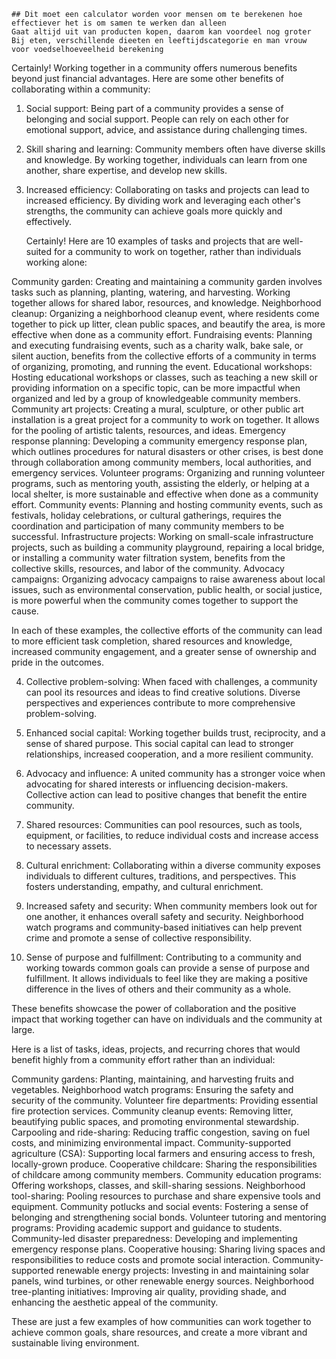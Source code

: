 
    ## Dit moet een calculator worden voor mensen om te berekenen hoe effectiever het is om samen te werken dan alleen
    Gaat altijd uit van producten kopen, daarom kan voordeel nog groter
    Bij eten, verschillende dieeten en leeftijdscategorie en man vrouw voor voedselhoeveelheid berekening



Certainly! Working together in a community offers numerous benefits beyond just financial advantages. Here are some other benefits of collaborating within a community:

1. Social support: Being part of a community provides a sense of belonging and social support. People can rely on each other for emotional support, advice, and assistance during challenging times.

2. Skill sharing and learning: Community members often have diverse skills and knowledge. By working together, individuals can learn from one another, share expertise, and develop new skills.

3. Increased efficiency: Collaborating on tasks and projects can lead to increased efficiency. By dividing work and leveraging each other's strengths, the community can achieve goals more quickly and effectively.

    Certainly! Here are 10 examples of tasks and projects that are well-suited for a community to work on together, rather than individuals working alone:

Community garden: Creating and maintaining a community garden involves tasks such as planning, planting, watering, and harvesting. Working together allows for shared labor, resources, and knowledge.
Neighborhood cleanup: Organizing a neighborhood cleanup event, where residents come together to pick up litter, clean public spaces, and beautify the area, is more effective when done as a community effort.
Fundraising events: Planning and executing fundraising events, such as a charity walk, bake sale, or silent auction, benefits from the collective efforts of a community in terms of organizing, promoting, and running the event.
Educational workshops: Hosting educational workshops or classes, such as teaching a new skill or providing information on a specific topic, can be more impactful when organized and led by a group of knowledgeable community members.
Community art projects: Creating a mural, sculpture, or other public art installation is a great project for a community to work on together. It allows for the pooling of artistic talents, resources, and ideas.
Emergency response planning: Developing a community emergency response plan, which outlines procedures for natural disasters or other crises, is best done through collaboration among community members, local authorities, and emergency services.
Volunteer programs: Organizing and running volunteer programs, such as mentoring youth, assisting the elderly, or helping at a local shelter, is more sustainable and effective when done as a community effort.
Community events: Planning and hosting community events, such as festivals, holiday celebrations, or cultural gatherings, requires the coordination and participation of many community members to be successful.
Infrastructure projects: Working on small-scale infrastructure projects, such as building a community playground, repairing a local bridge, or installing a community water filtration system, benefits from the collective skills, resources, and labor of the community.
Advocacy campaigns: Organizing advocacy campaigns to raise awareness about local issues, such as environmental conservation, public health, or social justice, is more powerful when the community comes together to support the cause.

In each of these examples, the collective efforts of the community can lead to more efficient task completion, shared resources and knowledge, increased community engagement, and a greater sense of ownership and pride in the outcomes.

4. Collective problem-solving: When faced with challenges, a community can pool its resources and ideas to find creative solutions. Diverse perspectives and experiences contribute to more comprehensive problem-solving.




5. Enhanced social capital: Working together builds trust, reciprocity, and a sense of shared purpose. This social capital can lead to stronger relationships, increased cooperation, and a more resilient community.

6. Advocacy and influence: A united community has a stronger voice when advocating for shared interests or influencing decision-makers. Collective action can lead to positive changes that benefit the entire community.

7. Shared resources: Communities can pool resources, such as tools, equipment, or facilities, to reduce individual costs and increase access to necessary assets.

8. Cultural enrichment: Collaborating within a diverse community exposes individuals to different cultures, traditions, and perspectives. This fosters understanding, empathy, and cultural enrichment.

9. Increased safety and security: When community members look out for one another, it enhances overall safety and security. Neighborhood watch programs and community-based initiatives can help prevent crime and promote a sense of collective responsibility.

10. Sense of purpose and fulfillment: Contributing to a community and working towards common goals can provide a sense of purpose and fulfillment. It allows individuals to feel like they are making a positive difference in the lives of others and their community as a whole.

These benefits showcase the power of collaboration and the positive impact that working together can have on individuals and the community at large.




Here is a list of tasks, ideas, projects, and recurring chores that would benefit highly from a community effort rather than an individual:

Community gardens: Planting, maintaining, and harvesting fruits and vegetables.
Neighborhood watch programs: Ensuring the safety and security of the community.
Volunteer fire departments: Providing essential fire protection services.
Community cleanup events: Removing litter, beautifying public spaces, and promoting environmental stewardship.
Carpooling and ride-sharing: Reducing traffic congestion, saving on fuel costs, and minimizing environmental impact.
Community-supported agriculture (CSA): Supporting local farmers and ensuring access to fresh, locally-grown produce.
Cooperative childcare: Sharing the responsibilities of childcare among community members.
Community education programs: Offering workshops, classes, and skill-sharing sessions.
Neighborhood tool-sharing: Pooling resources to purchase and share expensive tools and equipment.
Community potlucks and social events: Fostering a sense of belonging and strengthening social bonds.
Volunteer tutoring and mentoring programs: Providing academic support and guidance to students.
Community-led disaster preparedness: Developing and implementing emergency response plans.
Cooperative housing: Sharing living spaces and responsibilities to reduce costs and promote social interaction.
Community-supported renewable energy projects: Investing in and maintaining solar panels, wind turbines, or other renewable energy sources.
Neighborhood tree-planting initiatives: Improving air quality, providing shade, and enhancing the aesthetic appeal of the community.

These are just a few examples of how communities can work together to achieve common goals, share resources, and create a more vibrant and sustainable living environment.